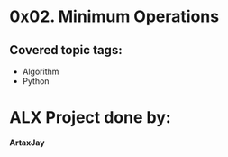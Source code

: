 # 0x02. Minimum Operations

## Covered topic tags:

- Algorithm
- Python

# ALX Project done by:

**ArtaxJay**
